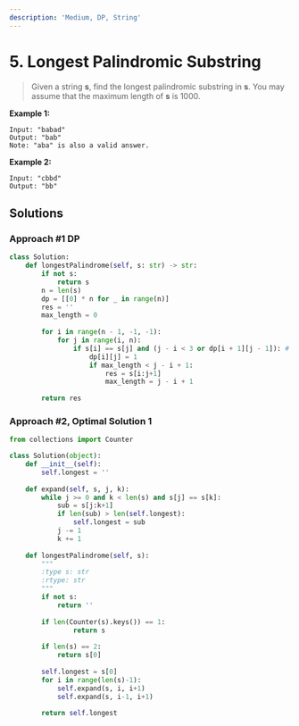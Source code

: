 ```yaml
---
description: 'Medium, DP, String'
---
```


# 5. Longest Palindromic Substring

> Given a string **s**, find the longest palindromic substring in **s**. You may assume that the maximum length of **s** is 1000.

**Example 1:**

```text
Input: "babad"
Output: "bab"
Note: "aba" is also a valid answer.
```

**Example 2:**

```text
Input: "cbbd"
Output: "bb"
```

## Solutions

### Approach \#1 DP

```python
class Solution:
    def longestPalindrome(self, s: str) -> str:
        if not s:
            return s
        n = len(s)
        dp = [[0] * n for _ in range(n)]
        res = ''
        max_length = 0
        
        for i in range(n - 1, -1, -1):
            for j in range(i, n):
                if s[i] == s[j] and (j - i < 3 or dp[i + 1][j - 1]): # corner case, order is important
                    dp[i][j] = 1
                    if max_length < j - i + 1:
                        res = s[i:j+1]
                        max_length = j - i + 1
                        
        return res
```

### Approach \#2, Optimal Solution 1

```python
from collections import Counter

class Solution(object):
    def __init__(self):
        self.longest = ''
    
    def expand(self, s, j, k):
        while j >= 0 and k < len(s) and s[j] == s[k]:
            sub = s[j:k+1]
            if len(sub) > len(self.longest):
                self.longest = sub
            j -= 1
            k += 1
    
    def longestPalindrome(self, s):
        """
        :type s: str
        :rtype: str
        """
        if not s:
            return ''
        
        if len(Counter(s).keys()) == 1:
                return s
        
        if len(s) == 2:
            return s[0]
        
        self.longest = s[0]
        for i in range(len(s)-1):
            self.expand(s, i, i+1)
            self.expand(s, i-1, i+1)
        
        return self.longest
```

